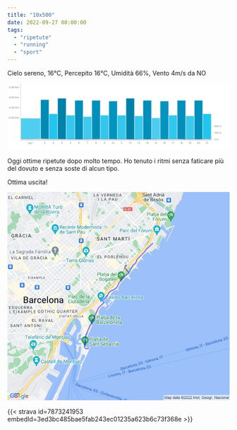 ```yaml
---
title: "10x500"
date: 2022-09-27 00:00:00
tags: 
  - "ripetute"
  - "running"
  - "sport"
---
```


Cielo sereno, 16°C, Percepito 16°C, Umidità 66%, Vento 4m/s da NO

![](images/SCR-20220927-ml0.png)

Oggi ottime ripetute dopo molto tempo. Ho tenuto i ritmi senza faticare più del dovuto e senza soste di alcun tipo.

Ottima uscita!

![](images/20220927-activity-map.png)

{{< strava id=7873241953 embedId=3ed3bc485bae5fab243ec01235a623b6c73f368e >}}
